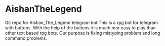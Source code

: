 # AishanTheLegend
Git repo for Aishan_The_Legend telegram bot
This is a rpg bot for telegram with buttons.
With the help of the buttons it is much mor easy to play than other text based rpg bots.
Our purpose is fixing mistyping problem and long command problems.
